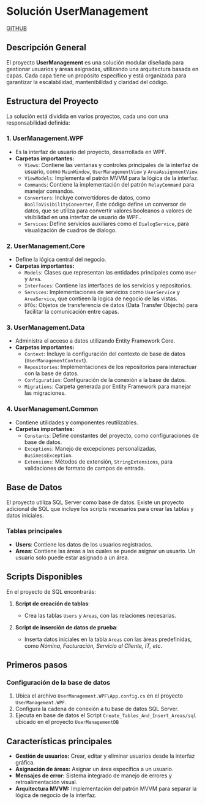 # **Solución UserManagement**
[GITHUB](https://github.com/sebastian-ksk/UserManagement/)

## **Descripción General**
El proyecto **UserManagement** es una solución modular diseñada para gestionar usuarios y áreas asignadas, utilizando una arquitectura basada en capas. Cada capa tiene un propósito específico y está organizada para garantizar la escalabilidad, mantenibilidad y claridad del código.

## **Estructura del Proyecto**
La solución está dividida en varios proyectos, cada uno con una responsabilidad definida:

### **1. UserManagement.WPF**
* Es la interfaz de usuario del proyecto, desarrollada en WPF.
* **Carpetas importantes:**
   * `Views`: Contiene las ventanas y controles principales de la interfaz de usuario, como `MainWindow`, `UserManagementView` y `AreaAssignmentView`.
   * `ViewModels`: Implementa el patrón MVVM para la lógica de la interfaz.
   * `Commands`: Contiene la implementación del patrón `RelayCommand` para manejar comandos.
   * `Converters`: Incluye convertidores de datos, como `BoolToVisibilityConverter`, Este código define un conversor de datos, que se utiliza para convertir valores booleanos a valores de visibilidad en una interfaz de usuario de WPF..
   * `Services`: Define servicios auxiliares como el `DialogService`, para visualización de cuadros de dialogo.

### **2. UserManagement.Core**
* Define la lógica central del negocio.
* **Carpetas importantes:**
   * `Models`: Clases que representan las entidades principales como `User` y `Area`.
   * `Interfaces`: Contiene las interfaces de los servicios y repositorios.
   * `Services`: Implementaciones de servicios como `UserService` y `AreaService`, que contieen la logica de negocio de las vistas.
   * `DTOs`: Objetos de transferencia de datos (Data Transfer Objects) para facilitar la comunicación entre capas.

### **3. UserManagement.Data**
* Administra el acceso a datos utilizando Entity Framework Core.
* **Carpetas importantes:**
   * `Context`: Incluye la configuración del contexto de base de datos (`UserManagementContext`).
   * `Repositories`: Implementaciones de los repositorios para interactuar con la base de datos.
   * `Configuration`: Configuración de la conexión a la base de datos.
   * `Migrations`: Carpeta generada por Entity Framework para manejar las migraciones.

### **4. UserManagement.Common**
* Contiene utilidades y componentes reutilizables.
* **Carpetas importantes:**
   * `Constants`: Define constantes del proyecto, como configuraciones de base de datos.
   * `Exceptions`: Manejo de excepciones personalizadas, `BusinessException`.
   * `Extensions`: Métodos de extensión, `StringExtensions`, para validaciones de formato de campos de entrada.

## **Base de Datos**
El proyecto utiliza SQL Server como base de datos. Existe un proyecto adicional de SQL que incluye los scripts necesarios para crear las tablas y datos iniciales.

### **Tablas principales**
* **Users**: Contiene los datos de los usuarios registrados.
* **Areas**: Contiene las áreas a las cuales se puede asignar un usuario. Un usuario solo puede estar asignado a un área.

## **Scripts Disponibles**
En el proyecto de SQL encontrarás:

1. **Script de creación de tablas**:
   * Crea las tablas `Users` y `Areas`, con las relaciones necesarias.

2. **Script de inserción de datos de prueba**:
   * Inserta datos iniciales en la tabla `Areas` con las áreas predefinidas, como *Nómina, Facturación, Servicio al Cliente, IT, etc*.

## **Primeros pasos**
### **Configuración de la base de datos**
1. Ubica el archivo `UserManagement.WPF\App.config.cs` en el proyecto `UserManagement.WPF`.
2. Configura la cadena de conexión a tu base de datos SQL Server.
3. Ejecuta en base de datos el Script `Create_Tables_And_Insert_Areas/sql` ubicado en el proyecto `UserManagementDB`



## **Características principales**
* **Gestión de usuarios:** Crear, editar y eliminar usuarios desde la interfaz gráfica.
* **Asignación de áreas:** Asignar un área específica a un usuario.
* **Mensajes de error:** Sistema integrado de manejo de errores y retroalimentación visual.
* **Arquitectura MVVM:** Implementación del patrón MVVM para separar la lógica de negocio de la interfaz.

